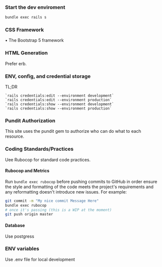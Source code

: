 ### Start the dev enviroment

```bash
bundle exec rails s
```

### CSS Framework

• The Bootstrap 5 framework

### HTML Generation

Prefer erb.

### ENV, config, and credential storage

TL;DR

    `rails credentials:edit --environment development`
    `rails credentials:edit --environment production`
    `rails credentials:show --environment development`
    `rails credentials:show --environment production`

### Pundit Authorization

This site uses the pundit gem to authorize who can do what to each resource.

### Coding Standards/Practices

Uee Rubocop for standard code practices.

#### Rubocop and Metrics

Run `bundle exec rubocop` before pushing commits to GitHub in order ensure the style
and formatting of the code meets the project's requirements and any reformatting
doesn't introduce new issues.  For example:

```bash
git commit -m "My nice commit Message Here"
bundle exec rubocop
# once it's passing (this is a WIP at the moment)
git push origin master
```

#### Database
Use postgress

### ENV variables
Use .env file for local development
